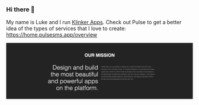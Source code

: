### Hi there 👋

My name is Luke and I run [Klinker Apps](https://github.com/klinker-apps). Check out Pulse to get a better idea of the types of services that I love to create: https://home.pulsesms.app/overview

![header](https://github.com/klinker24/klinker24/raw/master/Screen%20Shot%202020-07-13%20at%203.55.05%20PM.png)

<!--
**klinker24/klinker24** is a ✨ _special_ ✨ repository because its `README.md` (this file) appears on your GitHub profile.

Here are some ideas to get you started:

- 🔭 I’m currently working on ...
- 🌱 I’m currently learning ...
- 👯 I’m looking to collaborate on ...
- 🤔 I’m looking for help with ...
- 💬 Ask me about ...
- 📫 How to reach me: ...
- 😄 Pronouns: ...
- ⚡ Fun fact: ...
-->
